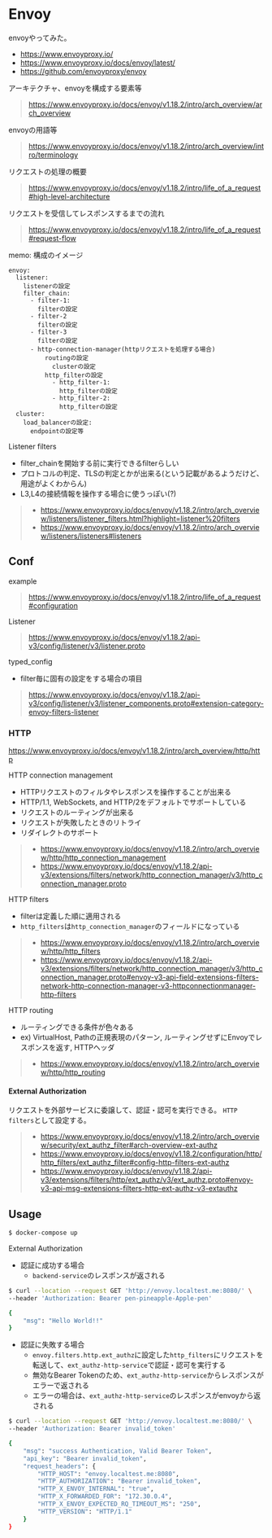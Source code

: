 # Envoy

envoyやってみた。

- https://www.envoyproxy.io/
- https://www.envoyproxy.io/docs/envoy/latest/
- https://github.com/envoyproxy/envoy

アーキテクチャ、envoyを構成する要素等
> https://www.envoyproxy.io/docs/envoy/v1.18.2/intro/arch_overview/arch_overview

envoyの用語等
> https://www.envoyproxy.io/docs/envoy/v1.18.2/intro/arch_overview/intro/terminology

リクエストの処理の概要
> https://www.envoyproxy.io/docs/envoy/v1.18.2/intro/life_of_a_request#high-level-architecture

リクエストを受信してレスポンスするまでの流れ
> https://www.envoyproxy.io/docs/envoy/v1.18.2/intro/life_of_a_request#request-flow

memo: 構成のイメージ

```
envoy:
  listener:
    listenerの設定
    filter_chain:
      - filter-1:
        filterの設定
      - filter-2
        filterの設定
      - filter-3
        filterの設定
      - http-connection-manager(httpリクエストを処理する場合)
          routingの設定
            clusterの設定
          http_filterの設定
            - http_filter-1:
              http_filterの設定
            - http_filter-2:
              http_filterの設定
  cluster:
    load_balancerの設定:
      endpointの設定等
```

Listener filters
- filter_chainを開始する前に実行できるfilterらしい
- プロトコルの判定、TLSの判定とかが出来る(という記載があるようだけど、用途がよくわからん)
- L3,L4の接続情報を操作する場合に使うっぽい(?)
> - https://www.envoyproxy.io/docs/envoy/v1.18.2/intro/arch_overview/listeners/listener_filters.html?highlight=listener%20filters
> - https://www.envoyproxy.io/docs/envoy/v1.18.2/intro/arch_overview/listeners/listeners#listeners


## Conf

example
> https://www.envoyproxy.io/docs/envoy/v1.18.2/intro/life_of_a_request#configuration

Listener
> https://www.envoyproxy.io/docs/envoy/v1.18.2/api-v3/config/listener/v3/listener.proto

typed_config
- filter毎に固有の設定をする場合の項目
> https://www.envoyproxy.io/docs/envoy/v1.18.2/api-v3/config/listener/v3/listener_components.proto#extension-category-envoy-filters-listener

### HTTP

https://www.envoyproxy.io/docs/envoy/v1.18.2/intro/arch_overview/http/http

HTTP connection management
- HTTPリクエストのフィルタやレスポンスを操作することが出来る
- HTTP/1.1, WebSockets, and HTTP/2をデフォルトでサポートしている
- リクエストのルーティングが出来る
- リクエストが失敗したときのリトライ
- リダイレクトのサポート
> - https://www.envoyproxy.io/docs/envoy/v1.18.2/intro/arch_overview/http/http_connection_management
> - https://www.envoyproxy.io/docs/envoy/v1.18.2/api-v3/extensions/filters/network/http_connection_manager/v3/http_connection_manager.proto

HTTP filters
- filterは定義した順に適用される
- `http_filters`は`http_connection_manager`のフィールドになっている
> - https://www.envoyproxy.io/docs/envoy/v1.18.2/intro/arch_overview/http/http_filters
> - https://www.envoyproxy.io/docs/envoy/v1.18.2/api-v3/extensions/filters/network/http_connection_manager/v3/http_connection_manager.proto#envoy-v3-api-field-extensions-filters-network-http-connection-manager-v3-httpconnectionmanager-http-filters

HTTP routing
- ルーティングできる条件が色々ある
- ex) VirtualHost, Pathの正規表現のパターン, ルーティングせずにEnvoyでレスポンスを返す, HTTPヘッダ
> - https://www.envoyproxy.io/docs/envoy/v1.18.2/intro/arch_overview/http/http_routing

#### External Authorization

リクエストを外部サービスに委譲して、認証・認可を実行できる。
`HTTP filters`として設定する。
> - https://www.envoyproxy.io/docs/envoy/v1.18.2/intro/arch_overview/security/ext_authz_filter#arch-overview-ext-authz
> - https://www.envoyproxy.io/docs/envoy/v1.18.2/configuration/http/http_filters/ext_authz_filter#config-http-filters-ext-authz
> - https://www.envoyproxy.io/docs/envoy/v1.18.2/api-v3/extensions/filters/http/ext_authz/v3/ext_authz.proto#envoy-v3-api-msg-extensions-filters-http-ext-authz-v3-extauthz

## Usage

```sh
$ docker-compose up
```

External Authorization

- 認証に成功する場合
  - `backend-service`のレスポンスが返される

```sh
$ curl --location --request GET 'http://envoy.localtest.me:8080/' \
--header 'Authorization: Bearer pen-pineapple-Apple-pen'

{
    "msg": "Hello World!!"
}
```

- 認証に失敗する場合
  - `envoy.filters.http.ext_authz`に設定した`http_filters`にリクエストを転送して、`ext_authz-http-service`で認証・認可を実行する
  - 無効なBearer Tokenのため、`ext_authz-http-service`からレスポンスがエラーで返される
  - エラーの場合は、`ext_authz-http-service`のレスポンスがenvoyから返される

```sh
$ curl --location --request GET 'http://envoy.localtest.me:8080/' \
--header 'Authorization: Bearer invalid_token'

{
    "msg": "success Authentication, Valid Bearer Token",
    "api_key": "Bearer invalid_token",
    "request_headers": {
        "HTTP_HOST": "envoy.localtest.me:8080",
        "HTTP_AUTHORIZATION": "Bearer invalid_token",
        "HTTP_X_ENVOY_INTERNAL": "true",
        "HTTP_X_FORWARDED_FOR": "172.30.0.4",
        "HTTP_X_ENVOY_EXPECTED_RQ_TIMEOUT_MS": "250",
        "HTTP_VERSION": "HTTP/1.1"
    }
}
```
